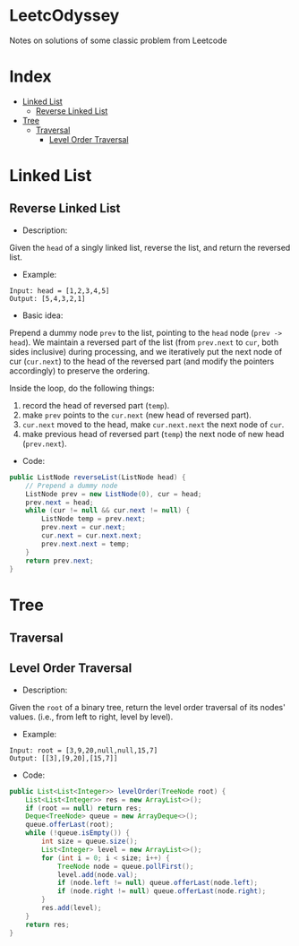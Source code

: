 # LeetcOdyssey
Notes on solutions of some classic problem from Leetcode

# Index

- [Linked List](#linked-list)
  - [Reverse Linked List](#reverse-linked-list)
- [Tree](#tree)
  - [Traversal](#traversal)
    - [Level Order Traversal](#level-order-traversal)

# Linked List
## Reverse Linked List
- Description: 

Given the `head` of a singly linked list, reverse the list, and return the reversed list.

- Example:

```
Input: head = [1,2,3,4,5] 
Output: [5,4,3,2,1]
```

- Basic idea:

Prepend a dummy node `prev` to the list, pointing to the `head` node (`prev -> head`). We maintain a reversed part of the list (from `prev.next` to `cur`, both sides inclusive) during processing, and we iteratively put the next node of cur (`cur.next`) to the head of the reversed part (and modify the pointers accordingly) to preserve the ordering.

Inside the loop, do the following things:
1.  record the head of reversed part (`temp`).
2.  make `prev` points to the `cur.next` (new head of reversed part).
3.  `cur.next` moved to the head, make `cur.next.next` the next node of `cur`.
4.  make previous head of reversed part (`temp`) the next node of new head (`prev.next`).

- Code:
```java
public ListNode reverseList(ListNode head) {
    // Prepend a dummy node
    ListNode prev = new ListNode(0), cur = head;
    prev.next = head;
    while (cur != null && cur.next != null) {
        ListNode temp = prev.next;
        prev.next = cur.next;
        cur.next = cur.next.next;
        prev.next.next = temp;
    }
    return prev.next;
}
```

# Tree
## Traversal
## Level Order Traversal
- Description:

Given the `root` of a binary tree, return the level order traversal of its nodes' values. (i.e., from left to right, level by level).

- Example:
```
Input: root = [3,9,20,null,null,15,7]
Output: [[3],[9,20],[15,7]]
```

- Code:
```java
public List<List<Integer>> levelOrder(TreeNode root) {
    List<List<Integer>> res = new ArrayList<>();
    if (root == null) return res;
    Deque<TreeNode> queue = new ArrayDeque<>();
    queue.offerLast(root);
    while (!queue.isEmpty()) {
        int size = queue.size();
        List<Integer> level = new ArrayList<>();
        for (int i = 0; i < size; i++) {
            TreeNode node = queue.pollFirst();
            level.add(node.val);
            if (node.left != null) queue.offerLast(node.left);
            if (node.right != null) queue.offerLast(node.right);
        }
        res.add(level);
    }
    return res;
}
```
